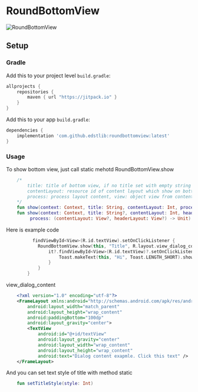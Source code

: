 # RoundBottomView

![RoundBottomView](https://i.ibb.co/bQy45JY/2021-09-06-07-27-15.jpg)
## Setup
### Gradle

Add this to your project level `build.gradle`:
```groovy
allprojects {
    repositories {
        maven { url "https://jitpack.io" }
    }
}
```
Add this to your app `build.gradle`:
```groovy
dependencies {
    implementation 'com.github.edstlib:roundbottomview:latest'
}
```

### Usage

To show bottom view, just call static mehotd RoundBottomView.show

```kotlin
    /*
        title: title of bottom view, if no title set with empty string
        contentLayout: resource id of content layout which show on bottom view
        process: process layout content, view: object view from content layout
    */
    fun show(context: Context, title: String, contentLayout: Int, process: (contentLayout: View?) -> Unit)
    fun show(context: Context, title: String?, contentLayout: Int, headerLayout: Int,
         process: (contentLayout: View?, headerLayout: View?) -> Unit) 
```
Here is example code

```kotlin
          findViewById<View>(R.id.textView).setOnClickListener {
            RoundBottomView.show(this, "Title", R.layout.view_dialog_content) {
                it?.findViewById<View>(R.id.textView)?.setOnClickListener {
                    Toast.makeText(this, "Hi", Toast.LENGTH_SHORT).show()
                }
            }
        }
```
view_dialog_content

```xml
    <?xml version="1.0" encoding="utf-8"?>
    <FrameLayout xmlns:android="http://schemas.android.com/apk/res/android"
        android:layout_width="match_parent"
        android:layout_height="wrap_content"
        android:paddingBottom="100dp"
        android:layout_gravity="center">
        <TextView
            android:id="@+id/textView"
            android:layout_gravity="center"
            android:layout_width="wrap_content"
            android:layout_height="wrap_content"
            android:text="Dialog content exapmle. Click this text" />
    </FrameLayout>
```

And you can set text style of title with method static
```kotlin
    fun setTitleStyle(style: Int)
``` 

